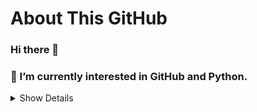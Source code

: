 # About This GitHub
### Hi there 👋
### 🌱 I’m currently interested in GitHub and Python.
<details>
<summary>Show Details</summary>
[About me](https://hkkmwong.github.io/hkkmwong)<br>
[Another page](https://hkkmwong.github.io/site1)<br>
[MRR page](https://hkkmwong.github.io/mrr)
</details>

<!--
**hkkmwong/hkkmwong** is a ✨ _special_ ✨ repository because its `README.md` (this file) appears on your GitHub profile.

Here are some ideas to get you started:

- 🔭 I’m currently working on ...
- 🌱 I’m currently learning ...
- 👯 I’m looking to collaborate on ...
- 🤔 I’m looking for help with ...
- 💬 Ask me about ...
- 📫 How to reach me: ...
- 😄 Pronouns: ...
- ⚡ Fun fact: ...
-->
